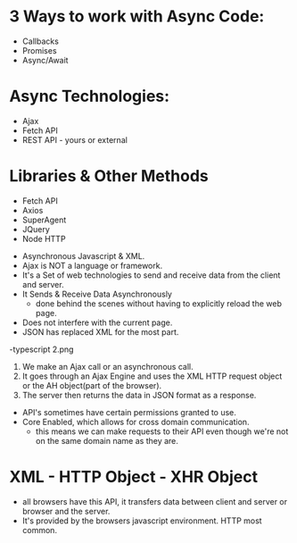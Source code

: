 <!-- ASYNCHRONOUS CODE -->

# 3 Ways to work with Async Code:

- Callbacks
- Promises
- Async/Await

# Async Technologies:

- Ajax
- Fetch API
- REST API - yours or external

# Libraries & Other Methods

- Fetch API
- Axios
- SuperAgent
- JQuery
- Node HTTP

<!-- Ajax -->

- Asynchronous Javascript & XML.
- Ajax is NOT a language or framework.
- It's a Set of web technologies to send and receive data from the client and server.
- It Sends & Receive Data Asynchronously
  - done behind the scenes without having to explicitly reload the web page.
- Does not interfere with the current page.
- JSON has replaced XML for the most part.

-typescript 2.png

<!-- Ajax Call == Async Javascript call  -->

1. We make an Ajax call or an asynchronous call.
2. It goes through an Ajax Engine and uses the XML HTTP request object or the AH object(part of the browser).
3. The server then returns the data in JSON format as a response.

- API's sometimes have certain permissions granted to use.
- Core Enabled, which allows for cross domain communication.
  - this means we can make requests to their API even though we're not on the same domain name as they are.

# XML - HTTP Object - XHR Object

- all browsers have this API, it transfers data between client and server or browser and the server.
- It's provided by the browsers javascript environment. HTTP most common.
